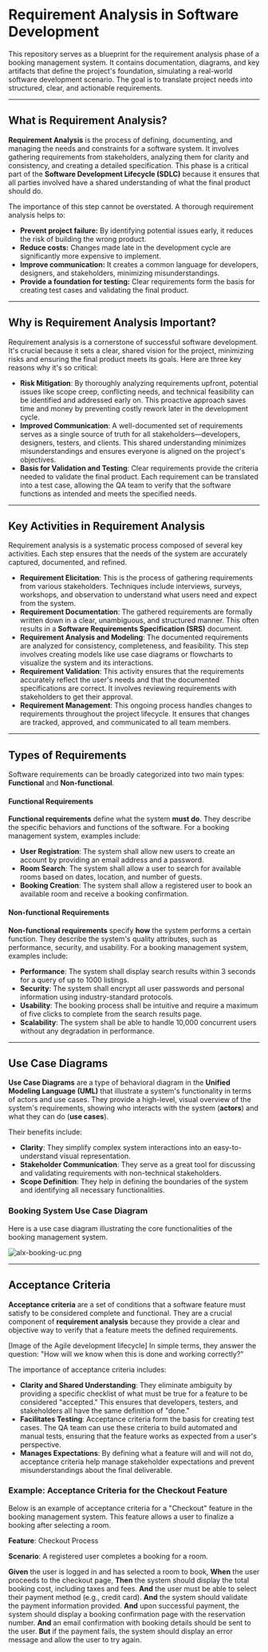 # Requirement Analysis in Software Development

This repository serves as a blueprint for the requirement analysis phase of a booking management system. It contains documentation, diagrams, and key artifacts that define the project's foundation, simulating a real-world software development scenario. The goal is to translate project needs into structured, clear, and actionable requirements.

---

## What is Requirement Analysis?

**Requirement Analysis** is the process of defining, documenting, and managing the needs and constraints for a software system. It involves gathering requirements from stakeholders, analyzing them for clarity and consistency, and creating a detailed specification. This phase is a critical part of the **Software Development Lifecycle (SDLC)** because it ensures that all parties involved have a shared understanding of what the final product should do.

The importance of this step cannot be overstated. A thorough requirement analysis helps to:

* **Prevent project failure:** By identifying potential issues early, it reduces the risk of building the wrong product.
* **Reduce costs:** Changes made late in the development cycle are significantly more expensive to implement.
* **Improve communication:** It creates a common language for developers, designers, and stakeholders, minimizing misunderstandings.
* **Provide a foundation for testing:** Clear requirements form the basis for creating test cases and validating the final product.
---

## Why is Requirement Analysis Important?

Requirement analysis is a cornerstone of successful software development. It's crucial because it sets a clear, shared vision for the project, minimizing risks and ensuring the final product meets its goals. Here are three key reasons why it's so critical:

* **Risk Mitigation**: By thoroughly analyzing requirements upfront, potential issues like scope creep, conflicting needs, and technical feasibility can be identified and addressed early on. This proactive approach saves time and money by preventing costly rework later in the development cycle.
* **Improved Communication**: A well-documented set of requirements serves as a single source of truth for all stakeholders—developers, designers, testers, and clients. This shared understanding minimizes misunderstandings and ensures everyone is aligned on the project's objectives.
* **Basis for Validation and Testing**: Clear requirements provide the criteria needed to validate the final product. Each requirement can be translated into a test case, allowing the QA team to verify that the software functions as intended and meets the specified needs.

---

## Key Activities in Requirement Analysis

Requirement analysis is a systematic process composed of several key activities. Each step ensures that the needs of the system are accurately captured, documented, and refined.

* **Requirement Elicitation**: This is the process of gathering requirements from various stakeholders. Techniques include interviews, surveys, workshops, and observation to understand what users need and expect from the system.
* **Requirement Documentation**: The gathered requirements are formally written down in a clear, unambiguous, and structured manner. This often results in a **Software Requirements Specification (SRS)** document.
* **Requirement Analysis and Modeling**: The documented requirements are analyzed for consistency, completeness, and feasibility. This step involves creating models like use case diagrams or flowcharts to visualize the system and its interactions.
* **Requirement Validation**: This activity ensures that the requirements accurately reflect the user's needs and that the documented specifications are correct. It involves reviewing requirements with stakeholders to get their approval.
* **Requirement Management**: This ongoing process handles changes to requirements throughout the project lifecycle. It ensures that changes are tracked, approved, and communicated to all team members.

---

## Types of Requirements

Software requirements can be broadly categorized into two main types: **Functional** and **Non-functional**.

#### Functional Requirements

**Functional requirements** define what the system **must do**. They describe the specific behaviors and functions of the software. For a booking management system, examples include:

* **User Registration**: The system shall allow new users to create an account by providing an email address and a password.
* **Room Search**: The system shall allow a user to search for available rooms based on dates, location, and number of guests.
* **Booking Creation**: The system shall allow a registered user to book an available room and receive a booking confirmation.

#### Non-functional Requirements

**Non-functional requirements** specify **how** the system performs a certain function. They describe the system's quality attributes, such as performance, security, and usability. For a booking management system, examples include:

* **Performance**: The system shall display search results within 3 seconds for a query of up to 1000 listings.
* **Security**: The system shall encrypt all user passwords and personal information using industry-standard protocols.
* **Usability**: The booking process shall be intuitive and require a maximum of five clicks to complete from the search results page.
* **Scalability**: The system shall be able to handle 10,000 concurrent users without any degradation in performance.
---

## Use Case Diagrams

**Use Case Diagrams** are a type of behavioral diagram in the **Unified Modeling Language (UML)** that illustrate a system's functionality in terms of actors and use cases. They provide a high-level, visual overview of the system's requirements, showing who interacts with the system (**actors**) and what they can do (**use cases**).

Their benefits include:

* **Clarity**: They simplify complex system interactions into an easy-to-understand visual representation.
* **Stakeholder Communication**: They serve as a great tool for discussing and validating requirements with non-technical stakeholders.
* **Scope Definition**: They help in defining the boundaries of the system and identifying all necessary functionalities.

### Booking System Use Case Diagram

Here is a use case diagram illustrating the core functionalities of the booking management system.

![alx-booking-uc.png](alx-booking-uc.png)

---

## Acceptance Criteria

**Acceptance criteria** are a set of conditions that a software feature must satisfy to be considered complete and functional. They are a crucial component of **requirement analysis** because they provide a clear and objective way to verify that a feature meets the defined requirements. 

[Image of the Agile development lifecycle]
 In simple terms, they answer the question: "How will we know when this is done and working correctly?"

The importance of acceptance criteria includes:

* **Clarity and Shared Understanding**: They eliminate ambiguity by providing a specific checklist of what must be true for a feature to be considered "accepted." This ensures that developers, testers, and stakeholders all have the same definition of "done."
* **Facilitates Testing**: Acceptance criteria form the basis for creating test cases. The QA team can use these criteria to build automated and manual tests, ensuring that the feature works as expected from a user's perspective.
* **Manages Expectations**: By defining what a feature will and will not do, acceptance criteria help manage stakeholder expectations and prevent misunderstandings about the final deliverable.

### Example: Acceptance Criteria for the Checkout Feature

Below is an example of acceptance criteria for a "Checkout" feature in the booking management system. This feature allows a user to finalize a booking after selecting a room.

**Feature**: Checkout Process

**Scenario**: A registered user completes a booking for a room.

**Given** the user is logged in and has selected a room to book,
**When** the user proceeds to the checkout page,
**Then** the system should display the total booking cost, including taxes and fees.
**And** the user must be able to select their payment method (e.g., credit card).
**And** the system should validate the payment information provided.
**And** upon successful payment, the system should display a booking confirmation page with the reservation number.
**And** an email confirmation with booking details should be sent to the user.
**But** if the payment fails, the system should display an error message and allow the user to try again.
